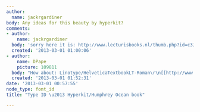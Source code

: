```yaml
---
author:
  name: jackrgardiner
body: Any ideas for this beauty by hyperkit?
comments:
- author:
    name: jackrgardiner
  body: 'sorry here it is: http://www.lecturisbooks.nl/thumb.php?id=c3JjX2FmYj1odHRwOi8vd3d3LmhleHNwb29yd21zLm5sL2xpYnJhcnkvMTMvcHJvZHVjdC8xMzU0MTA5NjM1X3Jlc3guanBnJndpZHRoPTI1Mg=='
  created: '2013-03-01 01:00:06'
- author:
    name: DPape
    picture: 109811
  body: "How about: Linotype/HelveticaTextbookLT-Roman\r\n[[http://www.linotype.com/1107155/HelveticaStdTextbookRoman-product.html]][img:sites/default/files/old-images/hand1_6014.jpg]"
  created: '2013-03-01 01:52:31'
date: '2013-03-01 00:57:55'
node_type: font_id
title: "Type ID \u2013 Hyperkit/Humphrey Ocean book"

---
```

